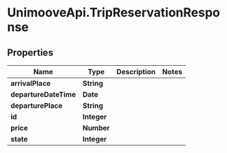 # UnimooveApi.TripReservationResponse

## Properties
Name | Type | Description | Notes
------------ | ------------- | ------------- | -------------
**arrivalPlace** | **String** |  | 
**departureDateTime** | **Date** |  | 
**departurePlace** | **String** |  | 
**id** | **Integer** |  | 
**price** | **Number** |  | 
**state** | **Integer** |  | 


